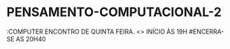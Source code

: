 # PENSAMENTO-COMPUTACIONAL-2
:COMPUTER
ENCONTRO DE QUINTA FEIRA.
<> INÍCIO ÀS 19H
#ENCERRA-SE AS 20H40
